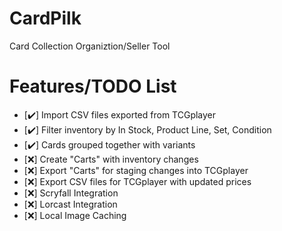 # CardPilk
 Card Collection Organiztion/Seller Tool

# Features/TODO List

+ [✔️] Import CSV files exported from TCGplayer
+ [✔️] Filter inventory by In Stock, Product Line, Set, Condition
+ [✔️] Cards grouped together with variants
+ [❌] Create "Carts" with inventory changes
+ [❌] Export "Carts" for staging changes into TCGplayer
+ [❌] Export CSV files for TCGplayer with updated prices
+ [❌] Scryfall Integration
+ [❌] Lorcast Integration
+ [❌] Local Image Caching